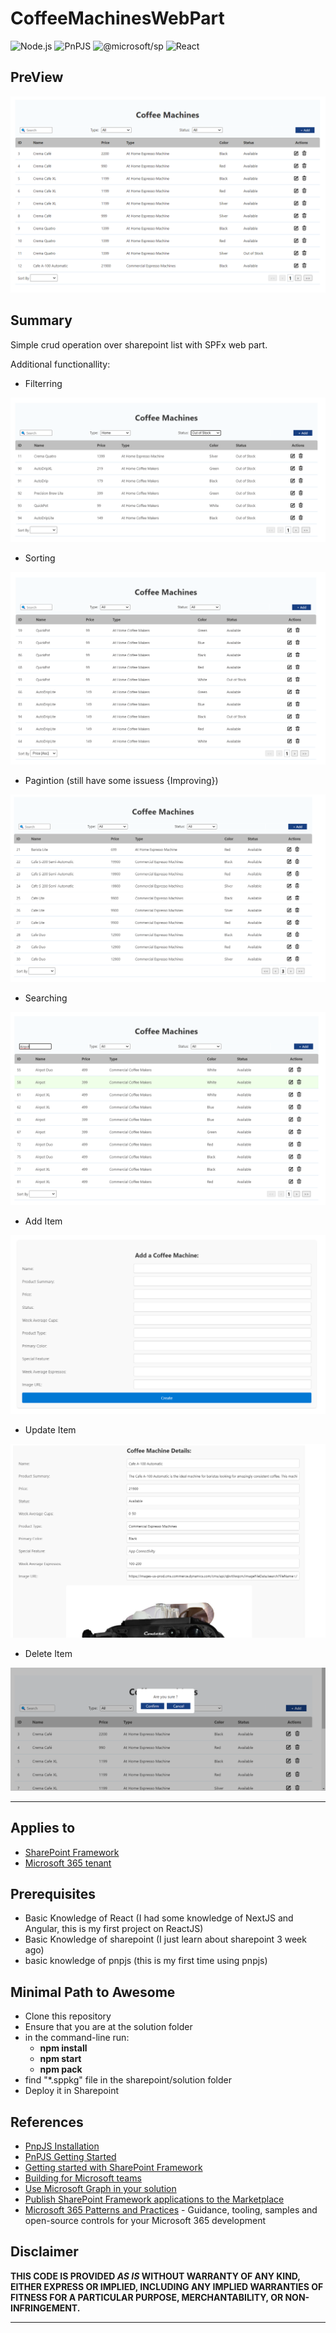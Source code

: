# CoffeeMachinesWebPart
![Node.js](https://img.shields.io/badge/Node.js-18.17.1-green)
![PnPJS](https://img.shields.io/badge/PnPJs-4.3.0-blue)
![@microsoft/sp](https://img.shields.io/badge/@microsoft/sp-1.19.0-green.svg)
![React](https://img.shields.io/badge/React-17.0.1-blue)

## PreView

![alt text](ReadMe-Images/coffee-Machines-main-view.png)

## Summary

Simple crud operation over sharepoint list with SPFx web part. 

Additional functionallity:
 - Filterring

![alt text](ReadMe-Images/coffee-machines-filtering-view.png)

 - Sorting

![alt text](ReadMe-Images/coffee-Machines-Sorting-View.png)

 - Pagintion (still have some issuess {Improving})
    
![alt text](ReadMe-Images/coffee-Machines-Paggination-View.png)

 - Searching

![alt text](ReadMe-Images/coffee-Machines-Searching-View.png)

- Add Item

![alt text](ReadMe-Images/coffee-Machines-Add-Items-View.png)

- Update Item

![alt text](ReadMe-Images/Coffee-Machines-Update-Item-View.png)

- Delete Item

![alt text](ReadMe-Images/coffee-Machines-Delete-Item-View.png)

---

## Applies to

- [SharePoint Framework](https://aka.ms/spfx)
- [Microsoft 365 tenant](https://docs.microsoft.com/en-us/sharepoint/dev/spfx/set-up-your-developer-tenant)

## Prerequisites

- Basic Knowledge of React (I had some knowledge of NextJS and Angular, this is my first project on ReactJS)
- Basic Knowledge of sharepoint (I just learn about sharepoint 3 week ago)
- basic knowledge of pnpjs (this is my first time using pnpjs)

## Minimal Path to Awesome

- Clone this repository
- Ensure that you are at the solution folder
- in the command-line run:
  - **npm install**
  - **npm start**
  - **npm pack**
- find "*.sppkg" file in the sharepoint/solution folder 
- Deploy it in Sharepoint

## References

- [PnpJS Installation](https://pnp.github.io/pnpjs/packages/#core)
- [PnPJS Getting Started](https://pnp.github.io/pnpjs/)
- [Getting started with SharePoint Framework](https://docs.microsoft.com/en-us/sharepoint/dev/spfx/set-up-your-developer-tenant)
- [Building for Microsoft teams](https://docs.microsoft.com/en-us/sharepoint/dev/spfx/build-for-teams-overview)
- [Use Microsoft Graph in your solution](https://docs.microsoft.com/en-us/sharepoint/dev/spfx/web-parts/get-started/using-microsoft-graph-apis)
- [Publish SharePoint Framework applications to the Marketplace](https://docs.microsoft.com/en-us/sharepoint/dev/spfx/publish-to-marketplace-overview)
- [Microsoft 365 Patterns and Practices](https://aka.ms/m365pnp) - Guidance, tooling, samples and open-source controls for your Microsoft 365 development


## Disclaimer

**THIS CODE IS PROVIDED _AS IS_ WITHOUT WARRANTY OF ANY KIND, EITHER EXPRESS OR IMPLIED, INCLUDING ANY IMPLIED WARRANTIES OF FITNESS FOR A PARTICULAR PURPOSE, MERCHANTABILITY, OR NON-INFRINGEMENT.**

---